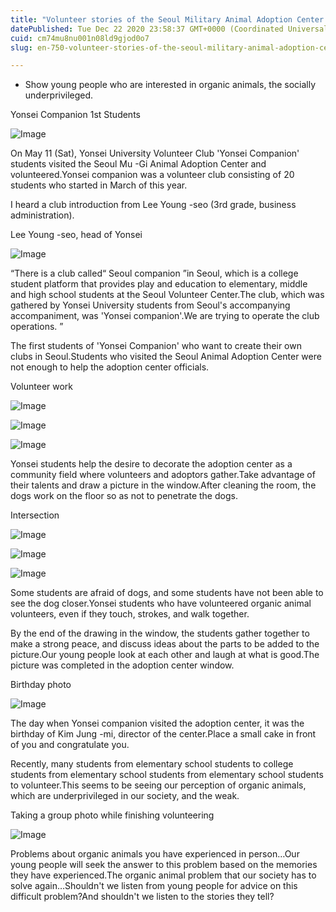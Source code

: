 ```yaml
---
title: "Volunteer stories of the Seoul Military Animal Adoption Center for the 1st Yonsei Companion"
datePublished: Tue Dec 22 2020 23:58:37 GMT+0000 (Coordinated Universal Time)
cuid: cm74mu8nu001n08ld9gjod0o7
slug: en-750-volunteer-stories-of-the-seoul-military-animal-adoption-center-for-the-1st-yonsei-companion

---
```



- Show young people who are interested in organic animals, the socially underprivileged.

Yonsei Companion 1st Students

![Image](https://cdn.hashnode.com/res/hashnode/image/upload/v1739529293504/1cc7e677-84c4-462a-9a8d-deea008f6abf.jpeg)

On May 11 (Sat), Yonsei University Volunteer Club 'Yonsei Companion' students visited the Seoul Mu -Gi Animal Adoption Center and volunteered.Yonsei companion was a volunteer club consisting of 20 students who started in March of this year.

I heard a club introduction from Lee Young -seo (3rd grade, business administration).

Lee Young -seo, head of Yonsei

![Image](https://cdn.hashnode.com/res/hashnode/image/upload/v1739529295826/e04ae2a0-f60d-42a8-a773-c1fc93747ade.jpeg)

“There is a club called“ Seoul companion ”in Seoul, which is a college student platform that provides play and education to elementary, middle and high school students at the Seoul Volunteer Center.The club, which was gathered by Yonsei University students from Seoul's accompanying accompaniment, was 'Yonsei companion'.We are trying to operate the club operations. ”

The first students of 'Yonsei Companion' who want to create their own clubs in Seoul.Students who visited the Seoul Animal Adoption Center were not enough to help the adoption center officials.

Volunteer work

![Image](https://cdn.hashnode.com/res/hashnode/image/upload/v1739529297644/6aae3dbf-6954-47c0-9699-431e97afb432.jpeg)

![Image](https://cdn.hashnode.com/res/hashnode/image/upload/v1739529299588/df9c9bef-6446-4c00-a9e0-97af51af8dd1.jpeg)

![Image](https://cdn.hashnode.com/res/hashnode/image/upload/v1739529301294/e1f00f4e-3ef2-4c47-a495-d3c7e78404e5.jpeg)

Yonsei students help the desire to decorate the adoption center as a community field where volunteers and adoptors gather.Take advantage of their talents and draw a picture in the window.After cleaning the room, the dogs work on the floor so as not to penetrate the dogs.

Intersection

![Image](https://cdn.hashnode.com/res/hashnode/image/upload/v1739529303171/aa27fa43-5136-4b25-b926-eee8ecbd5ae1.jpeg)

![Image](https://cdn.hashnode.com/res/hashnode/image/upload/v1739529305507/0d76ceeb-7f80-4b77-9316-df5a0f2690d2.jpeg)

![Image](https://cdn.hashnode.com/res/hashnode/image/upload/v1739529307358/cb4e1cca-c00b-45a5-95e5-620868d93b8c.jpeg)

Some students are afraid of dogs, and some students have not been able to see the dog closer.Yonsei students who have volunteered organic animal volunteers, even if they touch, strokes, and walk together.

By the end of the drawing in the window, the students gather together to make a strong peace, and discuss ideas about the parts to be added to the picture.Our young people look at each other and laugh at what is good.The picture was completed in the adoption center window.

Birthday photo

![Image](https://cdn.hashnode.com/res/hashnode/image/upload/v1739529309499/730b0eeb-6671-4e5b-90a8-a8d26628cea6.jpeg)

The day when Yonsei companion visited the adoption center, it was the birthday of Kim Jung -mi, director of the center.Place a small cake in front of you and congratulate you.

Recently, many students from elementary school students to college students from elementary school students from elementary school students to volunteer.This seems to be seeing our perception of organic animals, which are underprivileged in our society, and the weak.

Taking a group photo while finishing volunteering

![Image](https://cdn.hashnode.com/res/hashnode/image/upload/v1739529311457/80ad049d-dc42-44f3-8efb-04a96c7d4deb.jpeg)

Problems about organic animals you have experienced in person…Our young people will seek the answer to this problem based on the memories they have experienced.The organic animal problem that our society has to solve again…Shouldn't we listen from young people for advice on this difficult problem?And shouldn't we listen to the stories they tell?